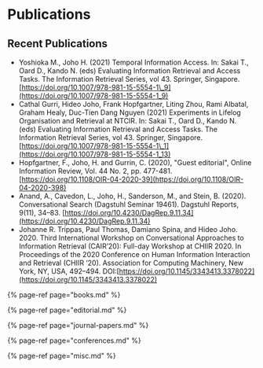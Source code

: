 # Publications

## Recent Publications

* Yoshioka M., Joho H. \(2021\) Temporal Information Access. In: Sakai T., Oard D., Kando N. \(eds\) Evaluating Information Retrieval and Access Tasks. The Information Retrieval Series, vol 43. Springer, Singapore. [https://doi.org/10.1007/978-981-15-5554-1\_9](https://doi.org/10.1007/978-981-15-5554-1_9)
* Cathal Gurri, Hideo Joho, Frank Hopfgartner, Liting Zhou, Rami Albatal, Graham Healy, Duc-Tien Dang Nguyen \(2021\) Experiments in Lifelog Organisation and Retrieval at NTCIR. In: Sakai T., Oard D., Kando N. \(eds\) Evaluating Information Retrieval and Access Tasks. The Information Retrieval Series, vol 43. Springer, Singapore. [https://doi.org/10.1007/978-981-15-5554-1\_1](https://doi.org/10.1007/978-981-15-5554-1_13)
* Hopfgartner, F., Joho, H. and Gurrin, C. \(2020\), "Guest editorial", Online Information Review, Vol. 44 No. 2, pp. 477-481. [https://doi.org/10.1108/OIR-04-2020-39](https://doi.org/10.1108/OIR-04-2020-398)
* Anand, A., Cavedon, L., Joho, H., Sanderson, M., and Stein, B. \(2020\). Conversational Search \(Dagstuhl Seminar 19461\). Dagstuhl Reports, 9\(11\), 34–83. [https://doi.org/10.4230/DagRep.9.11.34](https://doi.org/10.4230/DagRep.9.11.34)
* Johanne R. Trippas, Paul Thomas, Damiano Spina, and Hideo Joho. 2020. Third International Workshop on Conversational Approaches to Information Retrieval \(CAIR’20\): Full-day Workshop at CHIIR 2020. In Proceedings of the 2020 Conference on Human Information Interaction and Retrieval \(CHIIR ’20\). Association for Computing Machinery, New York, NY, USA, 492–494. DOI:[https://doi.org/10.1145/3343413.3378022](https://doi.org/10.1145/3343413.3378022)

{% page-ref page="books.md" %}

{% page-ref page="editorial.md" %}

{% page-ref page="journal-papers.md" %}

{% page-ref page="conferences.md" %}

{% page-ref page="misc.md" %}

